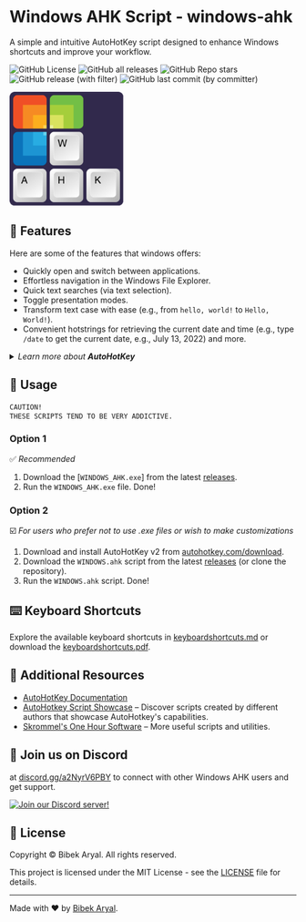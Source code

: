 # Windows AHK Script - windows-ahk

A simple and intuitive AutoHotKey script designed to enhance Windows shortcuts and improve your workflow.

![GitHub License](https://img.shields.io/github/license/arlbibek/windows-ahk)
![GitHub all releases](https://img.shields.io/github/downloads/arlbibek/windows-ahk/total)
![GitHub Repo stars](https://img.shields.io/github/stars/arlbibek/windows-ahk)
![GitHub release (with filter)](https://img.shields.io/github/v/release/arlbibek/windows-ahk)
![GitHub last commit (by committer)](https://img.shields.io/github/last-commit/arlbibek/windows-ahk)

<img src="https://raw.githubusercontent.com/arlbibek/windows-ahk/master/assets/windows-ahk.png" width="200" />

## 🚀 Features

Here are some of the features that windows offers:

- Quickly open and switch between applications.
- Effortless navigation in the Windows File Explorer.
- Quick text searches (via text selection).
- Toggle presentation modes.
- Transform text case with ease (e.g., from `hello, world!` to `Hello, World!`).
- Convenient hotstrings for retrieving the current date and time (e.g., type `/date` to get the current date, e.g., July 13, 2022) and more.

<details>
<summary><i>Learn more about <b>AutoHotKey</b></i></summary>

AutoHotkey is a free and open-source scripting language for Windows, originally designed to create custom keyboard shortcuts, automate tasks, and perform fast macro-creation. It empowers users of all skill levels to automate repetitive tasks in Windows applications.

- Official Website: [autohotkey.com](https://www.autohotkey.com)
- Download AutoHotkey: [autohotkey.com/download](https://www.autohotkey.com/download)
- Direct Download: [autohotkey.com/download/ahk-install.exe](https://www.autohotkey.com/download/ahk-install.exe)

</details>

## 📖 Usage

```plaintext
CAUTION!
THESE SCRIPTS TEND TO BE VERY ADDICTIVE.
```

### Option 1

✅ _Recommended_

1. Download the [`WINDOWS_AHK.exe`] from the latest [releases](https://github.com/arlbibek/windows-ahk/releases).
2. Run the `WINDOWS_AHK.exe` file. Done!

### Option 2

☑️ _For users who prefer not to use .exe files or wish to make customizations_

1. Download and install AutoHotKey v2 from [autohotkey.com/download](https://www.autohotkey.com/download).
2. Download the `WINDOWS.ahk` script from the latest [releases](https://github.com/arlbibek/windows-ahk/releases) (or clone the repository).
3. Run the `WINDOWS.ahk` script. Done!

## ⌨️ Keyboard Shortcuts

Explore the available keyboard shortcuts in [keyboardshortcuts.md](https://github.com/arlbibek/windows-ahk/blob/master/keyboardshortcuts.md) or download the [keyboardshortcuts.pdf](https://github.com/arlbibek/windows-ahk/blob/master/keyboardshortcuts.pdf).

## 🔗 Additional Resources

- [AutoHotKey Documentation](https://www.autohotkey.com/docs/AutoHotkey.htm)
- [AutoHotkey Script Showcase](https://www.autohotkey.com/docs/scripts/index.htm) – Discover scripts created by different authors that showcase AutoHotkey's capabilities.
- [Skrommel's One Hour Software](https://www.dcmembers.com/skrommel/downloads/) – More useful scripts and utilities.

## 💬 Join us on Discord

at [discord.gg/a2NyrV6PBY](http://discord.gg/a2NyrV6PBY) to connect with other Windows AHK users and get support.

[![Join our Discord server!](https://invidget.switchblade.xyz/a2NyrV6PBY)](http://discord.gg/a2NyrV6PBY)

## 📜 License

Copyright © Bibek Aryal. All rights reserved.

This project is licensed under the MIT License - see the [LICENSE](https://github.com/arlbibek/windows-ahk/blob/master/LICENSE) file for details.

---

Made with ❤️ by [Bibek Aryal](https://bibeka.com.np/).
